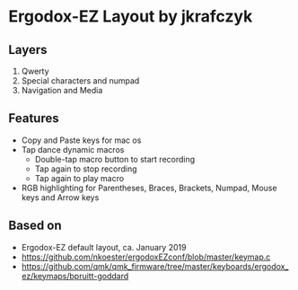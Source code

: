 Ergodox-EZ Layout by jkrafczyk
==============================

Layers
------

1. Qwerty
2. Special characters and numpad
3. Navigation and Media

Features
--------

* Copy and Paste keys for mac os
* Tap dance dynamic macros
  * Double-tap macro button to start recording
  * Tap again to stop recording
  * Tap again to play macro
* RGB highlighting for Parentheses, Braces, Brackets, Numpad, Mouse keys and Arrow keys 

Based on
--------
* Ergodox-EZ default layout, ca. January 2019
* https://github.com/nkoester/ergodoxEZconf/blob/master/keymap.c
* https://github.com/qmk/qmk_firmware/tree/master/keyboards/ergodox_ez/keymaps/bpruitt-goddard